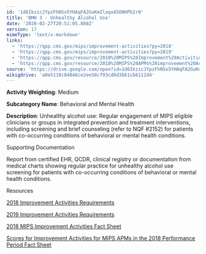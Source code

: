 ```yaml
---
id: '1d6IkzicJYpzFhNSx5YHAqFA2GuKmIlaqxA5ONHPb2r0'
title: 'BMH 3 - Unhealthy Alcohol Use'
date: '2020-02-27T20:51:05.888Z'
version: 17
mimeType: 'text/x-markdown'
links:
  - 'https://qpp.cms.gov/mips/improvement-activities?py=2018'
  - 'https://qpp.cms.gov/mips/improvement-activities?py=2019'
  - 'https://qpp.cms.gov/resource/2018%20MIPS%20Improvement%20Activities%20Fact%20Sheet'
  - 'https://qpp.cms.gov/resource/2018%20MIPS%20APMs%20improvement%20Activities%20scores%20fact%20sheet'
source: 'https://drive.google.com/open?id=1d6IkzicJYpzFhNSx5YHAqFA2GuKmIlaqxA5ONHPb2r0'
wikigdrive: 'a0e5118c84846ce2ee58cf93cd6d3b61cb6112d4'
---
```

**Activity Weighting**: Medium

**Subcategory Name**: Behavioral and Mental Health

**Description**: Unhealthy alcohol use: Regular engagement of MIPS eligible clinicians or groups in integrated prevention and treatment interventions, including screening and brief counseling (refer to NQF #2152) for patients with co-occurring conditions of behavioral or mental health conditions.

Supporting Documentation

Report from certified EHR, QCDR, clinical registry or documentation from medical charts showing regular practice for unhealthy alcohol use screening for patients with co-occurring conditions of behavioral or mental health conditions.

Resources

[2018 Improvement Activities Requirements](https://qpp.cms.gov/mips/improvement-activities?py=2018)

[2019 Improvement Activities Requirements](https://qpp.cms.gov/mips/improvement-activities?py=2019)

[2018 MIPS Improvement Activities Fact Sheet](https://qpp.cms.gov/resource/2018%20MIPS%20Improvement%20Activities%20Fact%20Sheet)

[Scores for Improvement Activities for MIPS APMs in the 2018 Performance Period Fact Sheet](https://qpp.cms.gov/resource/2018%20MIPS%20APMs%20improvement%20Activities%20scores%20fact%20sheet)
